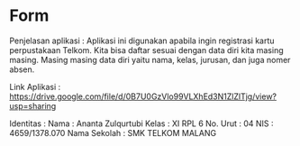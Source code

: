 # Form
Penjelasan aplikasi : 
Aplikasi ini digunakan apabila ingin registrasi kartu perpustakaan Telkom. Kita bisa daftar sesuai dengan data diri kita masing masing. Masing masing data diri yaitu nama, kelas, jurusan, dan juga nomer absen.


Link Aplikasi :
https://drive.google.com/file/d/0B7U0GzVlo99VLXhEd3N1ZlZlTjg/view?usp=sharing

Identitas : 
Nama : Ananta Zulqurtubi
Kelas : XI RPL 6
No. Urut : 04
NIS : 4659/1378.070
Nama Sekolah : SMK TELKOM MALANG

